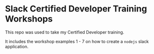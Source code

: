 # Slack Certified Developer Training Workshops

This repo was used to take my Certified Developer training.

It includes the workshop examples 1 - 7 on how to create a `nodejs` slack application.
